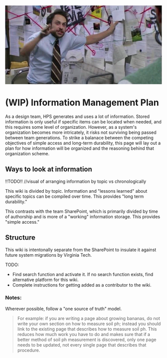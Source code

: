 ![Pepe Silvia conspiracy board](Charlies-Pepe-Silvia-conspiracy-in-Its-Always-Sunny-1919213752.jpg)

# (WIP) Information Management Plan

As a design team, HPS generates and uses a lot of information. Stored information is only useful if specific items can be located when needed, and this requires some level of organization. However, as a system's organization becomes more intricately, it risks not surviving being passed between team generations. To strike a balanace between the competing objectives of simple access and long-term durability, this page will lay out a plan for how information will be organized and the reasoning behind that organization scheme.

## Ways to look at information

!!TODO!! //visual of arranging information by topic vs chronologically

This wiki is divided by topic. Information and "lessons learned" about specific topics can be compiled over time. This provides "long term durability."

This contrasts with the team SharePoint, which is primarily divided by time of authorship and is more of a "working" information storage. This provides "simple access."

## Structure
This wiki is intentonally separate from the SharePoint to insulate it against future system migrations by Virginia Tech.

TODO:
- Find search function and activate it. If no search function exists, find alternative platform for this wiki.
- Complete instructions for getting added as a contributor to the wiki.

### Notes:
Wherever possible, follow a "one source of truth" model. 
>For example: if you are writing a page about growing bananas, do not write your own section on how to measure soil ph; instead you should link to the existing page that describes how to measure soil ph. This reduces how much work you have to do and makes sure that if a better method of soil ph measurement is discovered, only one page needs to be updated, not every single page that describes that procedure.